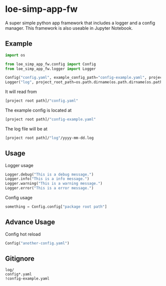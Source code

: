# loe-simp-app-fw

A super simple python app framework that includes a logger and a config manager. This framework is also useable in Jupyter Notebook.

## Example

```python
import os

from loe_simp_app_fw.config import Config
from loe_simp_app_fw.logger import Logger

Config("config.yaml", example_config_path="config-example.yaml", project_root_path=os.path.dirname(os.path.dirname(os.path.realpath(__file__))))
Logger("log", project_root_path=os.path.dirname(os.path.dirname(os.path.realpath(__file__))))
```

It will read from 

```bash
[project root path]/"config.yaml"
```

The example config is located at

```bash
[project root path]/"config-example.yaml"
```

The log file will be at

```bash
[project root path]/"log"/yyyy-mm-dd.log
```

## Usage

Logger usage

```python
Logger.debug("This is a debug message.")
Logger.info("This is a info message.")
Logger.warning("This is a warning message.")
Logger.error("This is a error message.")
```

Config usage

```python
something = Config.config["package root path"]
```

## Advance Usage

Config hot reload

```python
Config("another-config.yaml")
```

## Gitignore

```.gitignore
log/
config*.yaml
!config-example.yaml
```

